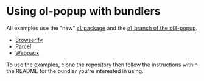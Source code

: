 # Using ol-popup with bundlers

All examples use the "new" [`ol` package](https://www.npmjs.com/package/ol) and the [`ol` branch of the ol3-popup](https://github.com/walkermatt/ol3-popup.git#ol).

* [Browserify](./browserify)
* [Parcel](./parcel)
* [Webpack](./webpack)

To use the examples, clone the repository then follow the instructions within the README for the bundler you're interested in using.
